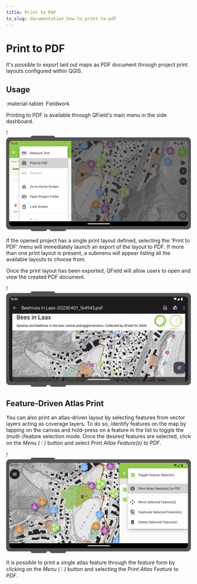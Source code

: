 ```yaml
---
title: Print to PDF
tx_slug: documentation_how-to_print-to-pdf
---
```


# Print to PDF

It's possible to export laid out maps as PDF document through project print layouts
configured within QGIS.

## Usage
:material-tablet: Fieldwork

Printing to PDF is available through QField's main menu in the side dashboard.

!![](../assets/images/print_menu.png)

If the opened project has a single print layout defined, selecting the 'Print to PDF'
menu will immediately launch an export of the layout to PDF. If more than one print
layout is present, a submenu will appear listing all the available layouts to choose from.

Once the print layout has been exported, QField will allow users to open and view the
created PDF document.

!![](../assets/images/print_document.png)

## Feature-Driven Atlas Print

You can also print an atlas-driven layout by selecting features from vector layers acting
as coverage layers. To do so, identify features on the map by tapping on the canvas and
hold-press on a feature in the list to toggle the (mutli-)feature selection mode. Once the
desired features are selected, click on the *Menu ( ⁝ )* button and select *Print Atlas
Feature(s) to PDF*.

!![](../assets/images/print_atlas_menu.png)

It is possible to print a single atlas feature through the feature form by clicking on the
*Menu ( ⁝ )* button and selecting the *Print Atlas Feature to PDF*.
